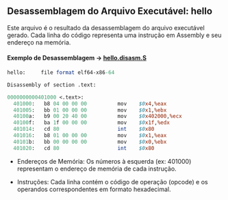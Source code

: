 ## Desassemblagem do Arquivo Executável: hello

Este arquivo é o resultado da desassemblagem do arquivo executável gerado. Cada linha do código representa uma instrução em Assembly e seu endereço na memória.

#### Exemplo de Desassemblagem -> **[hello.disasm.S](https://github.com/douglas-vitoriano/assembly/blob/main/hello.asm)**


```perl
hello:     file format elf64-x86-64

Disassembly of section .text:

0000000000401000 <.text>:
  401000:	b8 04 00 00 00       	mov    $0x4,%eax
  401005:	bb 01 00 00 00       	mov    $0x1,%ebx
  40100a:	b9 00 20 40 00       	mov    $0x402000,%ecx
  40100f:	ba 1f 00 00 00       	mov    $0x1f,%edx
  401014:	cd 80                	int    $0x80
  401016:	b8 01 00 00 00       	mov    $0x1,%eax
  40101b:	bb 00 00 00 00       	mov    $0x0,%ebx
  401020:	cd 80                	int    $0x80

```

- Endereços de Memória: Os números à esquerda (ex: 401000) representam o endereço de memória de cada instrução.

- Instruções: Cada linha contém o código de operação (opcode) e os operandos correspondentes em formato hexadecimal.